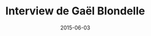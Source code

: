 ---
title: Interview de Gaël Blondelle
tags: [Interview, Eclipse]
direct_link: https://java.developpez.com/interview/eclipseconfrance2015/gael-blondelle/
image: /images/gaelblondelle.jpg
description: Dans le cadre de la conférence Eclipse Con France 2015, Gaël Blondelle présente son parcours, son implication à l'événement, le mode opératoire pour la sélection des présentations et quelques aspects pratiques.
category: Article
date: 2015-06-03
---